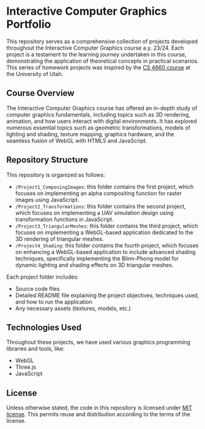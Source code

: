 # Interactive Computer Graphics Portfolio

This repository serves as a comprehensive collection of projects developed throughout the Interactive Computer Graphics course a.y. 23/24. Each project is a testament to the learning journey undertaken in this course, demonstrating the application of theoretical concepts in practical scenarios. This series of homework projects was inspired by the [CS 4660 course](https://graphics.cs.utah.edu/courses/cs4600/fall2023/) at the University of Utah.


## Course Overview

The Interactive Computer Graphics course has offered an in-depth study of computer graphics fundamentals, including topics such as 3D rendering, animation, and how users interact with digital environments. It has explored numerous essential topics such as geometric transformations, models of lighting and shading, texture mapping, graphics hardware, and the seamless fusion of WebGL with HTML5 and JavaScript.

## Repository Structure

This repository is organized as follows:

- `/Project1_ComposingImages`: this folder contains the first project, which focuses on implementing an alpha compositing function for raster images using JavaScript.
- `/Project2_Transformations`: this folder contains the second project, which focuses on implementing a UAV simulation design using transformation functions in JavaScript.
- `/Project3_TriangularMeshes`: this folder contains the third project, which focuses on implementing a WebGL-based application dedicated to the 3D rendering of triangular meshes.
- `/Project4_Shading`: this folder contains the fourth project, which focuses on enhancing a WebGL-based application to include advanced shading techniques, specifically implementing the Blinn-Phong model for dynamic lighting and shading effects on 3D triangular meshes.



Each project folder includes:
- Source code files
- Detailed README file explaining the project objectives, techniques used, and how to run the application
- Any necessary assets (textures, models, etc.)


## Technologies Used

Throughout these projects, we have used various graphics programming libraries and tools, like:

- WebGL
- Three.js
- JavaScript


## License
Unless otherwise stated, the code in this repository is licensed under [MIT license](LICENSE). This permits reuse and distribution according to the terms of the license.
